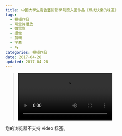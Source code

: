 ```yaml
---
title: 中國大學生廣告藝術節學院獎入圍作品《尋找快樂的味道》
tags:
  - 視頻作品
  - 可全片播放
  - 微電影
  - 攝像
  - 剪輯
  - 字幕
  - Pr
categories: 視頻作品
date: 2017-04-28
updated: 2017-04-28
---
```


><video src="/asset/videos/盼盼广告.mp4" controls="controls">
您的浏览器不支持 video 标签。
</video>

